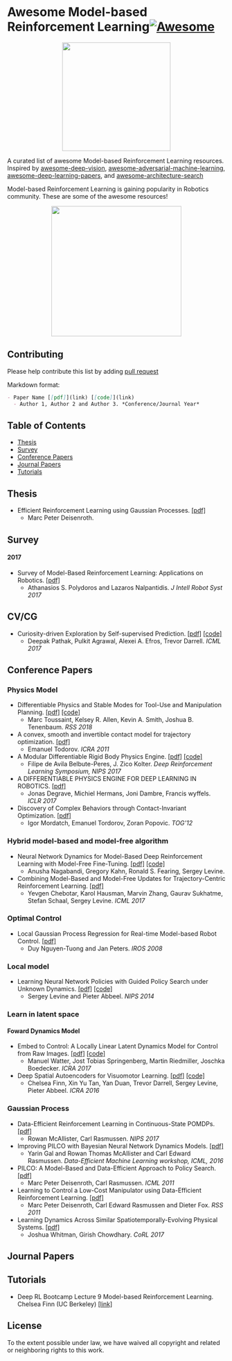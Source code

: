 # Awesome Model-based Reinforcement Learning[![Awesome](https://awesome.re/badge.svg)](https://awesome.re)

<p align="center">
  <img width="250" src="https://camo.githubusercontent.com/1131548cf666e1150ebd2a52f44776d539f06324/68747470733a2f2f63646e2e7261776769742e636f6d2f73696e647265736f726875732f617765736f6d652f6d61737465722f6d656469612f6c6f676f2e737667" "Awesome!">
</p>

A curated list of awesome Model-based Reinforcement Learning resources. Inspired by [awesome-deep-vision](https://github.com/kjw0612/awesome-deep-vision), [awesome-adversarial-machine-learning](https://github.com/yenchenlin/awesome-adversarial-machine-learning), [awesome-deep-learning-papers](https://github.com/terryum/awesome-deep-learning-papers), and [awesome-architecture-search](https://github.com/markdtw/awesome-architecture-search)

Model-based Reinforcement Learning is gaining popularity in Robotics community. These are some of the awesome resources! 

<p align="center">
  <img src="https://github.com/hjzh4/awesome-model-based-reinforcement-learning/blob/master/rsc/contributing.jpg?raw=true" width="300">
</p>

## Contributing
Please help contribute this list by adding [pull request](https://github.com/hjzh4/awesome-model-based-reinforcement-learning/pulls)

Markdown format:
```markdown
- Paper Name [[pdf]](link) [[code]](link)
  - Author 1, Author 2 and Author 3. *Conference/Journal Year*
```

## Table of Contents
- [Thesis](#thesis)
- [Survey](#survey)
- [Conference Papers](#conference_papers)
- [Journal Papers](#journal_papers)  
- [Tutorials](#tutorials)

## Thesis
- Efficient Reinforcement Learning using Gaussian Processes. [[pdf]](https://pdfs.semanticscholar.org/c9f2/1b84149991f4d547b3f0f625f710750ad8d9.pdf)
    - Marc Peter Deisenroth.
## Survey
#### 2017
- Survey of Model-Based Reinforcement Learning: Applications on Robotics. [[pdf]](https://link.springer.com/article/10.1007/s10846-017-0468-y)
    - Athanasios S. Polydoros and Lazaros Nalpantidis. *J Intell Robot Syst 2017*
## CV/CG
- Curiosity-driven Exploration by Self-supervised Prediction. [[pdf]](https://arxiv.org/pdf/1705.05363.pdf) [[code]](https://github.com/pathak22/noreward-rl)
    - Deepak Pathak, Pulkit Agrawal, Alexei A. Efros, Trevor Darrell. *ICML 2017*
## Conference Papers
### Physics Model
- Differentiable Physics and Stable Modes for Tool-Use and Manipulation Planning. [[pdf]](http://www.roboticsproceedings.org/rss14/p44.pdf) [[code]](https://github.com/MarcToussaint/18-RSS-PhysicalManipulation)
    - Marc Toussaint, Kelsey R. Allen, Kevin A. Smith, Joshua B. Tenenbaum. *RSS 2018*
- A convex, smooth and invertible contact model for trajectory optimization. [[pdf]](https://homes.cs.washington.edu/~todorov/courses/amath533/ContactConvex.pdf)
    - Emanuel Todorov. *ICRA 2011*
- A Modular Differentiable Rigid Body Physics Engine. [[pdf]](https://drive.google.com/file/d/1K8t4gQExFXbuG4F9Zd2_30Y5wtpdEST7/view) [[code]](https://github.com/locuslab/lcp-physics)
    - Filipe de Avila Belbute-Peres, J. Zico Kolter. *Deep Reinforcement Learning Symposium, NIPS 2017*
- A DIFFERENTIABLE PHYSICS ENGINE FOR DEEP LEARNING IN ROBOTICS. [[pdf]](https://openreview.net/pdf?id=HkrB8XXte)
    - Jonas Degrave, Michiel Hermans, Joni Dambre, Francis wyffels. *ICLR 2017*
- Discovery of Complex Behaviors through Contact-Invariant Optimization. [[pdf]](https://homes.cs.washington.edu/~todorov/papers/MordatchSIGGRAPH12.pdf)
    - Igor Mordatch, Emanuel Tordorov, Zoran Popovic. *TOG'12*
### Hybrid model-based and model-free algorithm
- Neural Network Dynamics for Model-Based Deep Reinforcement Learning with Model-Free Fine-Tuning. [[pdf]](https://arxiv.org/abs/1708.02596) [[code]](https://github.com/nagaban2/nn_dynamics)
    - Anusha Nagabandi, Gregory Kahn, Ronald S. Fearing, Sergey Levine.
- Combining Model-Based and Model-Free Updates for Trajectory-Centric Reinforcement Learning. [[pdf]](https://arxiv.org/abs/1703.03078)
    - Yevgen Chebotar, Karol Hausman, Marvin Zhang, Gaurav Sukhatme, Stefan Schaal, Sergey Levine. *ICML 2017*
### Optimal Control
- Local Gaussian Process Regression for Real-time Model-based Robot Control. [[pdf]](https://ieeexplore.ieee.org/stamp/stamp.jsp?tp=&arnumber=4650850)
    - Duy Nguyen-Tuong and Jan Peters. *IROS 2008*
### Local model
- Learning Neural Network Policies with Guided Policy Search under Unknown Dynamics. [[pdf]](https://people.eecs.berkeley.edu/~svlevine/papers/mfcgps.pdf) [[code]](https://github.com/cbfinn/gps/blob/master/docs/index.md)
    - Sergey Levine and Pieter Abbeel. *NIPS 2014*
### Learn in latent space
#### Foward Dynamics Model
- Embed to Control: A Locally Linear Latent Dynamics Model for Control from Raw Images. [[pdf]](https://arxiv.org/pdf/1506.07365.pdf) [[code]](https://github.com/ericjang/e2c)
    - Manuel Watter, Jost Tobias Springenberg, Martin Riedmiller, Joschka Boedecker. *ICRA 2017*
- Deep Spatial Autoencoders for Visuomotor Learning. [[pdf]](https://arxiv.org/pdf/1509.06113.pdf) [[code]](https://github.com/cbfinn/gps/blob/master/docs/index.md)
    - Chelsea Finn, Xin Yu Tan, Yan Duan, Trevor Darrell, Sergey Levine, Pieter Abbeel. *ICRA 2016*
### Gaussian Process
- Data-Efficient Reinforcement Learning in Continuous-State POMDPs. [[pdf]](https://papers.nips.cc/paper/6799-data-efficient-reinforcement-learning-in-continuous-state-action-gaussian-pomdps.pdf)
    - Rowan McAllister, Carl Rasmussen. *NIPS 2017*
- Improving PILCO with Bayesian Neural Network Dynamics Models. [[pdf]](http://mlg.eng.cam.ac.uk/yarin/PDFs/DeepPILCO.pdf)
    - Yarin Gal and Rowan Thomas McAllister and Carl Edward Rasmussen. *Data-Efficient Machine Learning workshop, ICML, 2016*
- PILCO: A Model-Based and Data-Efficient Approach to Policy Search. [[pdf]](http://mlg.eng.cam.ac.uk/pub/pdf/DeiRas11.pdf)
    - Marc Peter Deisenroth, Carl Rasmussen. *ICML 2011*
- Learning to Control a Low-Cost Manipulator using Data-Efficient Reinforcement Learning. [[pdf]](http://www.roboticsproceedings.org/rss07/p08.pdf)
    - Marc Peter Deisenroth, Carl Edward Rasmussen and Dieter Fox. *RSS 2011*
- Learning Dynamics Across Similar Spatiotemporally-Evolving Physical Systems. [[pdf]](http://proceedings.mlr.press/v78/whitman17a/whitman17a.pdf)
    - Joshua Whitman, Girish Chowdhary. *CoRL 2017*
## Journal Papers
## Tutorials
- Deep RL Bootcamp Lecture 9 Model-based Reinforcement Learning. Chelsea Finn (UC Berkeley) [[link]](https://www.youtube.com/watch?v=iC2a7M9voYU)

## License
To the extent possible under law, we have waived all copyright and related or neighboring rights to this work.
